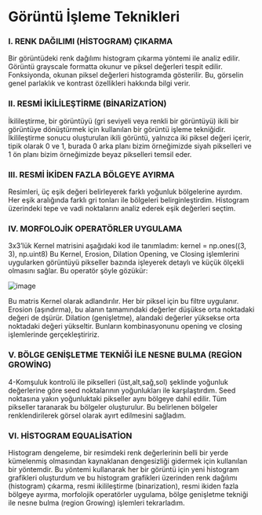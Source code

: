 # Görüntü İşleme Teknikleri

 ### I.	RENK DAĞILIMI (HİSTOGRAM) ÇIKARMA
Bir görüntüdeki renk dağılımı histogram çıkarma yöntemi ile analiz edilir.  Görüntü grayscale formatta okunur ve piksel değerleri tespit edilir. Fonksiyonda, okunan piksel değerleri histogramda gösterilir. Bu, görselin genel parlaklık ve kontrast özellikleri hakkında bilgi verir. 

### II.	RESMİ İKİLİLEŞTİRME (BİNARİZATİON)
İkilileştirme, bir görüntüyü (gri seviyeli veya renkli bir görüntüyü) ikili bir görüntüye dönüştürmek için kullanılan bir görüntü işleme tekniğidir. İkilileştirme sonucu oluşturulan ikili görüntü, yalnızca iki piksel değeri içerir, tipik olarak 0 ve 1, burada 0 arka planı bizim örneğimizde siyah pikselleri ve 1 ön planı bizim örneğimizde beyaz pikselleri temsil eder. 

### III. RESMİ İKİDEN FAZLA BÖLGEYE AYIRMA
Resimleri, üç eşik değeri belirleyerek farklı yoğunluk bölgelerine ayırdım. Her eşik aralığında farklı gri tonları ile bölgeleri belirginleştirdim. Histogram üzerindeki  tepe ve vadi noktalarını analiz ederek eşik değerleri seçtim.

### IV.	MORFOLOJİK OPERATÖRLER UYGULAMA
3x3’lük Kernel matrisini aşağıdaki kod ile tanımladım:
kernel = np.ones((3, 3), np.uint8)
Bu Kernel, Erosion, Dilation Opening, ve Closing işlemlerini uygularken görüntüyü pikseller bazında işleyerek detaylı ve küçük ölçekli olmasını sağlar. Bu operatör şöyle gözükür:

 ![image](https://github.com/user-attachments/assets/822a7808-79d6-4c79-84e5-ceb4020e01ca)
 
Bu matris Kernel olarak adlandırılır. Her bir piksel için bu filtre uygulanır. Erosion (aşındırma), bu alanın tamamındaki değerler düşükse orta noktadaki değeri de dşürür. Dilation (genişletme), alandaki değerler yüksekse orta noktadaki değeri yükseltir. Bunların kombinasyonunu opening ve closing işlemlerinde gerçekleştiririz. 

### V.	BÖLGE GENİŞLETME TEKNİĞİ İLE NESNE BULMA (REGİON GROWİNG)
4-Komşuluk kontrolü ile pikselleri (üst,alt,sağ,sol) şeklinde yoğunluk değerlerine göre seed noktalarının yoğunlukları ile karşılaştırdım. Seed noktasına yakın yoğunluktaki pikseller aynı bölgeye dahil edilir. Tüm pikseller taranarak bu bölgeler oluşturulur. Bu belirlenen bölgeler renklendirilerek görsel olarak ayırt edilmesini sağladım.

### VI.	HİSTOGRAM EQUALİSATİON
Histogram dengeleme, bir resimdeki renk değerlerinin belli bir yerde kümelenmiş olmasından kaynaklanan dengesizliği gidermek için kullanılan bir yöntemdir.
Bu yöntemi kullanarak her bir görüntü için yeni histogram grafikleri oluşturdum ve bu histogram grafikleri üzerinden renk dağılımı (histogram) çıkarma, resmi ikilileştirme (binarization), resmi ikiden fazla bölgeye ayırma, morfolojik operatörler uygulama, bölge genişletme tekniği ile nesne bulma (region Growing) işlemleri tekrarladım.

